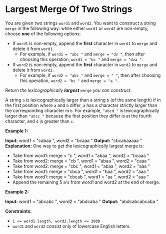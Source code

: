 # Largest Merge Of Two Strings

You are given two strings `word1` and `word2`. You want to construct a string `merge` in the following way: while either `word1` or `word2` are non-empty, choose **one** of the following options:

* If `word1` is non-empty, append the **first** character in `word1` to `merge` and delete it from `word1`.
  * For example, if `word1 = "abc "` and `merge = "dv "`, then after choosing this operation, `word1 = "bc "` and `merge = "dva "`.
* If `word2` is non-empty, append the **first** character in `word2` to `merge` and delete it from `word2`.
  * For example, if `word2 = "abc "` and `merge = " "`, then after choosing this operation, `word2 = "bc "` and `merge = "a "`.

Return _the lexicographically **largest**_ `merge` _you can construct_.

A string `a` is lexicographically larger than a string `b` (of the same length) if in the first position where `a` and `b` differ, `a` has a character strictly larger than the corresponding character in `b`. For example, `"abcd "` is lexicographically larger than `"abcc "` because the first position they differ is at the fourth character, and `d` is greater than `c`.

**Example 1:**

**Input:** word1 =  "cabaa ", word2 =  "bcaaa "
**Output:**  "cbcabaaaaa "
**Explanation:** One way to get the lexicographically largest merge is:

* Take from word1: merge =  "c ", word1 =  "abaa ", word2 =  "bcaaa "
* Take from word2: merge =  "cb ", word1 =  "abaa ", word2 =  "caaa "
* Take from word2: merge =  "cbc ", word1 =  "abaa ", word2 =  "aaa "
* Take from word1: merge =  "cbca ", word1 =  "baa ", word2 =  "aaa "
* Take from word1: merge =  "cbcab ", word1 =  "aa ", word2 =  "aaa "
* Append the remaining 5 a's from word1 and word2 at the end of merge.

**Example 2:**

**Input:** word1 =  "abcabc ", word2 =  "abdcaba "
**Output:**  "abdcabcabcaba "

**Constraints:**

* `1 <= word1.length, word2.length <= 3000`
* `word1` and `word2` consist only of lowercase English letters.
